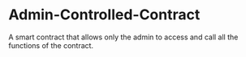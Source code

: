 # Admin-Controlled-Contract

A smart contract that allows only the admin to access and call all the functions of the contract.